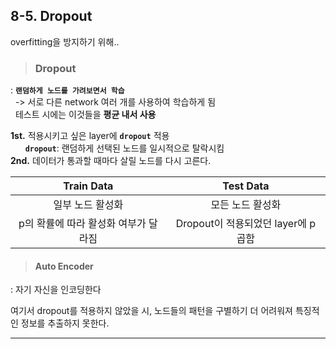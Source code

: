 ## 8-5. Dropout          
overfitting을 방지하기 위해..

> ### Dropout
: **`랜덤하게 노드를 가려보면서 학습`**  
&nbsp;&nbsp;-> 서로 다른 network 여러 개를 사용하여 학습하게 됨  
&nbsp;&nbsp;테스트 시에는 이것들을 **평균 내서 사용**  

**1st.** 적용시키고 싶은 layer에 **`dropout`** 적용  
&nbsp;&nbsp;&nbsp;&nbsp;&nbsp;&nbsp;**`dropout`**: 랜덤하게 선택된 노드를 일시적으로 탈락시킴  
**2nd.** 데이터가 통과할 때마다 살릴 노드를 다시 고른다.  

|Train Data|Test Data|
|:--:|:--:|
|일부 노드 활성화|모든 노드 활성화|
|p의 확률에 따라 활성화 여부가 달라짐|Dropout이 적용되었던 layer에 p 곱함|  

> #### Auto Encoder
: 자기 자신을 인코딩한다  

여기서 dropout를 적용하지 않았을 시, 노드들의 패턴을 구별하기 더 어려워져 특징적인 정보를 추출하지 못한다.  

---
